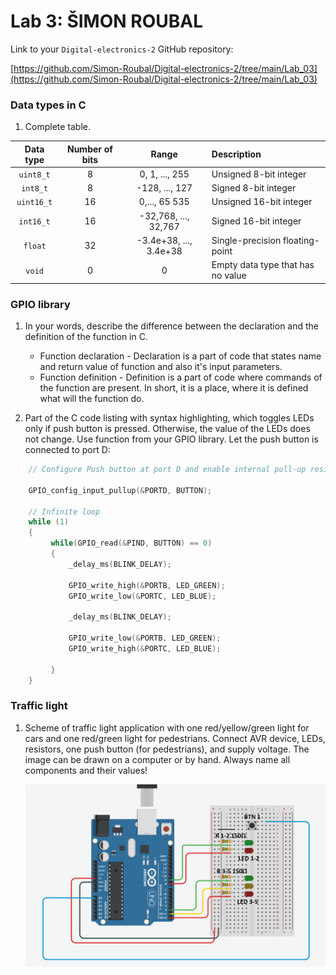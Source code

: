# Lab 3: ŠIMON ROUBAL

Link to your `Digital-electronics-2` GitHub repository:

   [https://github.com/Simon-Roubal/Digital-electronics-2/tree/main/Lab_03](https://github.com/Simon-Roubal/Digital-electronics-2/tree/main/Lab_03)


### Data types in C

1. Complete table.

| **Data type** | **Number of bits** | **Range** | **Description** |
| :-: | :-: | :-: | :-- | 
| `uint8_t`  | 8 | 0, 1, ..., 255 | Unsigned 8-bit integer |
| `int8_t`   | 8 | -128, ..., 127 | Signed 8-bit integer |
| `uint16_t` | 16 | 0,..., 65 535 | Unsigned 16-bit integer |
| `int16_t`  | 16 | -32,768, ..., 32,767 | Signed 16-bit integer |
| `float`    | 32 | -3.4e+38, ..., 3.4e+38 | Single-precision floating-point |
| `void`     | 0 | 0 | Empty data type that has no value |


### GPIO library

1. In your words, describe the difference between the declaration and the definition of the function in C.
   * Function declaration - Declaration is a part of code that states name and return value of function and also it's input parameters.
   * Function definition - Definition is a part of code where commands of the function are present. In short, it is a place, where it is defined what will the function do.

2. Part of the C code listing with syntax highlighting, which toggles LEDs only if push button is pressed. Otherwise, the value of the LEDs does not change. Use function from your GPIO library. Let the push button is connected to port D:

```c
    // Configure Push button at port D and enable internal pull-up resistor
    
    GPIO_config_input_pullup(&PORTD, BUTTON);

    // Infinite loop
    while (1)
    {
         while(GPIO_read(&PIND, BUTTON) == 0)
         {
             _delay_ms(BLINK_DELAY);
             
             GPIO_write_high(&PORTB, LED_GREEN);
             GPIO_write_low(&PORTC, LED_BLUE);
             
             _delay_ms(BLINK_DELAY);
             
             GPIO_write_low(&PORTB, LED_GREEN);
             GPIO_write_high(&PORTC, LED_BLUE);
             
         }
    }
```


### Traffic light

1. Scheme of traffic light application with one red/yellow/green light for cars and one red/green light for pedestrians. Connect AVR device, LEDs, resistors, one push button (for pedestrians), and supply voltage. The image can be drawn on a computer or by hand. Always name all components and their values!

   ![your figure](https://github.com/Simon-Roubal/Digital-electronics-2/blob/main/Lab_03/Circuit%20design%20Arduino%20LED%20Tinkercad%20with%20values.png)
